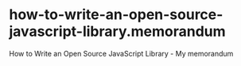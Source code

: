 # how-to-write-an-open-source-javascript-library.memorandum
How to Write an Open Source JavaScript Library - My memorandum
